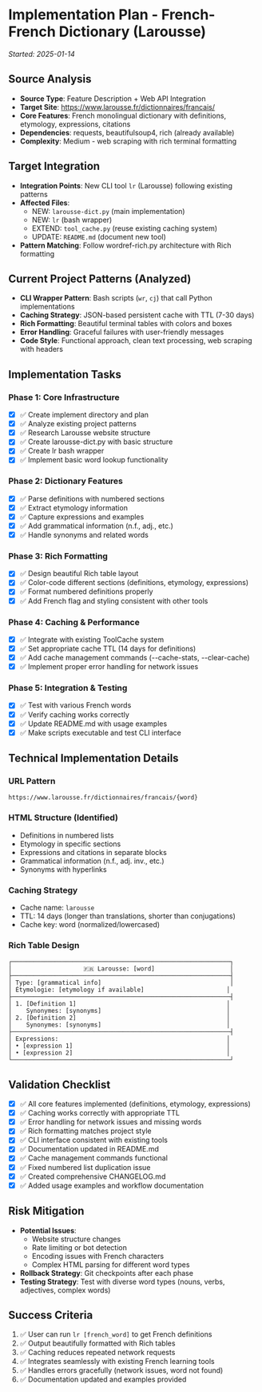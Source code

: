 # Implementation Plan - French-French Dictionary (Larousse)
*Started: 2025-01-14*

## Source Analysis
- **Source Type**: Feature Description + Web API Integration
- **Target Site**: https://www.larousse.fr/dictionnaires/francais/
- **Core Features**: French monolingual dictionary with definitions, etymology, expressions, citations
- **Dependencies**: requests, beautifulsoup4, rich (already available)
- **Complexity**: Medium - web scraping with rich terminal formatting

## Target Integration
- **Integration Points**: New CLI tool `lr` (Larousse) following existing patterns
- **Affected Files**: 
  - NEW: `larousse-dict.py` (main implementation)
  - NEW: `lr` (bash wrapper)
  - EXTEND: `tool_cache.py` (reuse existing caching system)
  - UPDATE: `README.md` (document new tool)
- **Pattern Matching**: Follow wordref-rich.py architecture with Rich formatting

## Current Project Patterns (Analyzed)
- **CLI Wrapper Pattern**: Bash scripts (`wr`, `cj`) that call Python implementations
- **Caching Strategy**: JSON-based persistent cache with TTL (7-30 days)
- **Rich Formatting**: Beautiful terminal tables with colors and boxes
- **Error Handling**: Graceful failures with user-friendly messages
- **Code Style**: Functional approach, clean text processing, web scraping with headers

## Implementation Tasks

### Phase 1: Core Infrastructure
- [x] ✅ Create implement directory and plan
- [x] ✅ Analyze existing project patterns
- [x] ✅ Research Larousse website structure
- [x] ✅ Create larousse-dict.py with basic structure
- [x] ✅ Create lr bash wrapper
- [x] ✅ Implement basic word lookup functionality

### Phase 2: Dictionary Features
- [x] ✅ Parse definitions with numbered sections
- [x] ✅ Extract etymology information
- [x] ✅ Capture expressions and examples
- [x] ✅ Add grammatical information (n.f., adj., etc.)
- [x] ✅ Handle synonyms and related words

### Phase 3: Rich Formatting
- [x] ✅ Design beautiful Rich table layout
- [x] ✅ Color-code different sections (definitions, etymology, expressions)
- [x] ✅ Format numbered definitions properly
- [x] ✅ Add French flag and styling consistent with other tools

### Phase 4: Caching & Performance
- [x] ✅ Integrate with existing ToolCache system
- [x] ✅ Set appropriate cache TTL (14 days for definitions)
- [x] ✅ Add cache management commands (--cache-stats, --clear-cache)
- [x] ✅ Implement proper error handling for network issues

### Phase 5: Integration & Testing
- [x] ✅ Test with various French words
- [x] ✅ Verify caching works correctly
- [x] ✅ Update README.md with usage examples
- [x] ✅ Make scripts executable and test CLI interface

## Technical Implementation Details

### URL Pattern
```
https://www.larousse.fr/dictionnaires/francais/{word}
```

### HTML Structure (Identified)
- Definitions in numbered lists
- Etymology in specific sections
- Expressions and citations in separate blocks
- Grammatical information (n.f., adj. inv., etc.)
- Synonyms with hyperlinks

### Caching Strategy
- Cache name: `larousse` 
- TTL: 14 days (longer than translations, shorter than conjugations)
- Cache key: word (normalized/lowercased)

### Rich Table Design
```
┌─────────────────────────────────────────────────────────────┐
│                    🇫🇷 Larousse: [word]                     │
├─────────────────────────────────────────────────────────────┤
│ Type: [grammatical info]                                    │
│ Étymologie: [etymology if available]                       │
├─────────────────────────────────────────────────────────────┤
│ 1. [Definition 1]                                          │
│    Synonymes: [synonyms]                                   │
│ 2. [Definition 2]                                          │
│    Synonymes: [synonyms]                                   │
├─────────────────────────────────────────────────────────────┤
│ Expressions:                                               │
│ • [expression 1]                                           │
│ • [expression 2]                                           │
└─────────────────────────────────────────────────────────────┘
```

## Validation Checklist
- [x] ✅ All core features implemented (definitions, etymology, expressions)
- [x] ✅ Caching works correctly with appropriate TTL
- [x] ✅ Error handling for network issues and missing words
- [x] ✅ Rich formatting matches project style
- [x] ✅ CLI interface consistent with existing tools
- [x] ✅ Documentation updated in README.md
- [x] ✅ Cache management commands functional
- [x] ✅ Fixed numbered list duplication issue
- [x] ✅ Created comprehensive CHANGELOG.md
- [x] ✅ Added usage examples and workflow documentation

## Risk Mitigation
- **Potential Issues**: 
  - Website structure changes
  - Rate limiting or bot detection
  - Encoding issues with French characters
  - Complex HTML parsing for different word types
- **Rollback Strategy**: Git checkpoints after each phase
- **Testing Strategy**: Test with diverse word types (nouns, verbs, adjectives, complex words)

## Success Criteria
1. ✅ User can run `lr [french_word]` to get French definitions
2. ✅ Output beautifully formatted with Rich tables
3. ✅ Caching reduces repeated network requests
4. ✅ Integrates seamlessly with existing French learning tools
5. ✅ Handles errors gracefully (network issues, word not found)
6. ✅ Documentation updated and examples provided